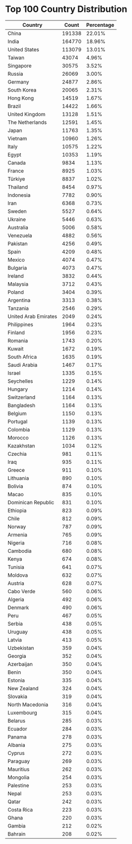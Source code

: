 # Top 100 Country Distribution
| Country | Count | Percentage |
|----|----|----|
| China | 191338 | 22.01% |
| India | 164770 | 18.96% |
| United States | 113079 | 13.01% |
| Taiwan | 43074 | 4.96% |
| Singapore | 30575 | 3.52% |
| Russia | 26069 | 3.00% |
| Germany | 24877 | 2.86% |
| South Korea | 20065 | 2.31% |
| Hong Kong | 14519 | 1.67% |
| Brazil | 14422 | 1.66% |
| United Kingdom | 13128 | 1.51% |
| The Netherlands | 12591 | 1.45% |
| Japan | 11763 | 1.35% |
| Vietnam | 10960 | 1.26% |
| Italy | 10575 | 1.22% |
| Egypt | 10353 | 1.19% |
| Canada | 9834 | 1.13% |
| France | 8925 | 1.03% |
| Türkiye | 8837 | 1.02% |
| Thailand | 8454 | 0.97% |
| Indonesia | 7782 | 0.90% |
| Iran | 6368 | 0.73% |
| Sweden | 5527 | 0.64% |
| Ukraine | 5446 | 0.63% |
| Australia | 5006 | 0.58% |
| Venezuela | 4882 | 0.56% |
| Pakistan | 4256 | 0.49% |
| Spain | 4209 | 0.48% |
| Mexico | 4074 | 0.47% |
| Bulgaria | 4073 | 0.47% |
| Ireland | 3832 | 0.44% |
| Malaysia | 3712 | 0.43% |
| Poland | 3404 | 0.39% |
| Argentina | 3313 | 0.38% |
| Tanzania | 2546 | 0.29% |
| United Arab Emirates | 2049 | 0.24% |
| Philippines | 1964 | 0.23% |
| Finland | 1956 | 0.23% |
| Romania | 1743 | 0.20% |
| Kuwait | 1672 | 0.19% |
| South Africa | 1635 | 0.19% |
| Saudi Arabia | 1467 | 0.17% |
| Israel | 1335 | 0.15% |
| Seychelles | 1229 | 0.14% |
| Hungary | 1214 | 0.14% |
| Switzerland | 1164 | 0.13% |
| Bangladesh | 1164 | 0.13% |
| Belgium | 1150 | 0.13% |
| Portugal | 1139 | 0.13% |
| Colombia | 1129 | 0.13% |
| Morocco | 1126 | 0.13% |
| Kazakhstan | 1034 | 0.12% |
| Czechia | 981 | 0.11% |
| Iraq | 935 | 0.11% |
| Greece | 911 | 0.10% |
| Lithuania | 890 | 0.10% |
| Bolivia | 874 | 0.10% |
| Macao | 835 | 0.10% |
| Dominican Republic | 831 | 0.10% |
| Ethiopia | 823 | 0.09% |
| Chile | 812 | 0.09% |
| Norway | 787 | 0.09% |
| Armenia | 765 | 0.09% |
| Nigeria | 716 | 0.08% |
| Cambodia | 680 | 0.08% |
| Kenya | 674 | 0.08% |
| Tunisia | 641 | 0.07% |
| Moldova | 632 | 0.07% |
| Austria | 628 | 0.07% |
| Cabo Verde | 560 | 0.06% |
| Algeria | 492 | 0.06% |
| Denmark | 490 | 0.06% |
| Peru | 467 | 0.05% |
| Serbia | 438 | 0.05% |
| Uruguay | 438 | 0.05% |
| Latvia | 413 | 0.05% |
| Uzbekistan | 359 | 0.04% |
| Georgia | 352 | 0.04% |
| Azerbaijan | 350 | 0.04% |
| Benin | 350 | 0.04% |
| Estonia | 335 | 0.04% |
| New Zealand | 324 | 0.04% |
| Slovakia | 319 | 0.04% |
| North Macedonia | 316 | 0.04% |
| Luxembourg | 315 | 0.04% |
| Belarus | 285 | 0.03% |
| Ecuador | 284 | 0.03% |
| Panama | 278 | 0.03% |
| Albania | 275 | 0.03% |
| Cyprus | 272 | 0.03% |
| Paraguay | 269 | 0.03% |
| Mauritius | 262 | 0.03% |
| Mongolia | 254 | 0.03% |
| Palestine | 253 | 0.03% |
| Nepal | 253 | 0.03% |
| Qatar | 242 | 0.03% |
| Costa Rica | 223 | 0.03% |
| Ghana | 220 | 0.03% |
| Gambia | 212 | 0.02% |
| Bahrain | 208 | 0.02% |
